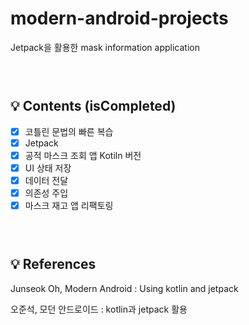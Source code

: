# modern-android-projects
Jetpack을 활용한 mask information application

### <br/>
###

## 💡 Contents (isCompleted)
- [x] 코틀린 문법의 빠른 복습
- [x] Jetpack
- [x] 공적 마스크 조회 앱 Kotiln 버전
- [x] UI 상태 저장
- [x] 데이터 전달
- [x] 의존성 주입
- [x] 마스크 재고 앱 리팩토링

### <br/>
###

## 💡 References
Junseok Oh, Modern Android : Using kotlin and jetpack

오준석, 모던 안드로이드 : kotlin과 jetpack 활용
